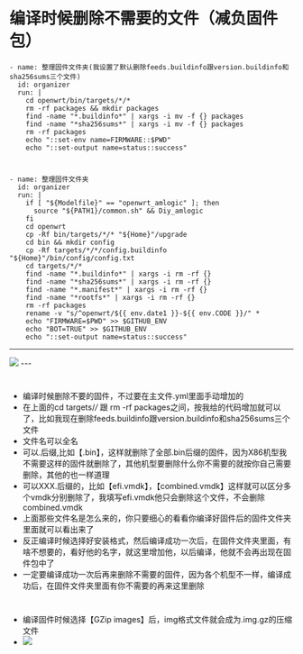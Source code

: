# 编译时候删除不需要的文件（减负固件包）

    - name: 整理固件文件夹(我设置了默认删除feeds.buildinfo跟version.buildinfo和sha256sums三个文件)
      id: organizer
      run: |
        cd openwrt/bin/targets/*/*
        rm -rf packages && mkdir packages
        find -name "*.buildinfo*" | xargs -i mv -f {} packages
        find -name "*sha256sums*" | xargs -i mv -f {} packages
        rm -rf packages
        echo "::set-env name=FIRMWARE::$PWD"
        echo "::set-output name=status::success"

#


    - name: 整理固件文件夹
      id: organizer
      run: |
        if [ "${Modelfile}" == "openwrt_amlogic" ]; then
          source "${PATH1}/common.sh" && Diy_amlogic
        fi
        cd openwrt
        cp -Rf bin/targets/*/* "${Home}"/upgrade
        cd bin && mkdir config
        cp -Rf targets/*/*/config.buildinfo "${Home}"/bin/config/config.txt
        cd targets/*/*
        find -name "*.buildinfo*" | xargs -i rm -rf {}
        find -name "*sha256sums*" | xargs -i rm -rf {}
        find -name "*.manifest*" | xargs -i rm -rf {}
        find -name "*rootfs*" | xargs -i rm -rf {}
        rm -rf packages
        rename -v "s/^openwrt/${{ env.date1 }}-${{ env.CODE }}/" *
        echo "FIRMWARE=$PWD" >> $GITHUB_ENV
        echo "BOT=TRUE" >> $GITHUB_ENV
        echo "::set-output name=status::success"
        
---    
 <img src="https://github.com/danshui-git/shuoming/blob/master/doc/s1.png" />
---  

 #       
-  编译时候删除不要的固件，不过要在主文件.yml里面手动增加的     
- 在上面的cd targets/*/* 跟 rm -rf packages之间，按我给的代码增加就可以了，比如我现在删除feeds.buildinfo跟version.buildinfo和sha256sums三个文件
- 文件名可以全名
- 可以.后缀,比如【.bin】，这样就删除了全部.bin后缀的固件，因为X86机型我不需要这样的固件就删除了，其他机型要删除什么你不需要的就按你自己需要删除，其他的也一样道理
- 可以XXX.后缀的，比如【efi.vmdk】，【combined.vmdk】这样就可以区分多个vmdk分别删除了，我填写efi.vmdk他只会删除这个文件，不会删除combined.vmdk
- 上面那些文件名是怎么来的，你只要细心的看看你编译好固件后的固件文件夹里面就可以看出来了
- 反正编译时候选择好安装格式，然后编译成功一次后，在固件文件夹里面，有啥不想要的，看好他的名字，就这里增加他，以后编译，他就不会再出现在固件包中了
- 一定要编译成功一次后再来删除不需要的固件，因为各个机型不一样，编译成功后，在固件文件夹里面有你不需要的再来这里删除
#
#
#
- 编译固件时候选择【GZip images】后，img格式文件就会成为.img.gz的压缩文件
- <img src="https://github.com/danshui-git/shuoming/blob/master/doc/gujian.png" />
